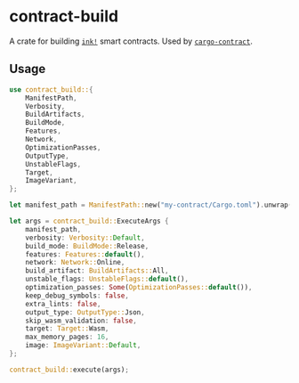 # contract-build

A crate for building [`ink!`](https://github.com/paritytech/ink) smart contracts. Used by
[`cargo-contract`](https://github.com/paritytech/cargo-contract).

## Usage

```rust
use contract_build::{
    ManifestPath,
    Verbosity,
    BuildArtifacts,
    BuildMode,
    Features,
    Network,
    OptimizationPasses,
    OutputType,
    UnstableFlags,
    Target,
    ImageVariant,
};

let manifest_path = ManifestPath::new("my-contract/Cargo.toml").unwrap();

let args = contract_build::ExecuteArgs {
    manifest_path,
    verbosity: Verbosity::Default,
    build_mode: BuildMode::Release,
    features: Features::default(),
    network: Network::Online,
    build_artifact: BuildArtifacts::All,
    unstable_flags: UnstableFlags::default(),
    optimization_passes: Some(OptimizationPasses::default()),
    keep_debug_symbols: false,
    extra_lints: false,
    output_type: OutputType::Json,
    skip_wasm_validation: false,
    target: Target::Wasm,
    max_memory_pages: 16,
    image: ImageVariant::Default,
};

contract_build::execute(args);
```
